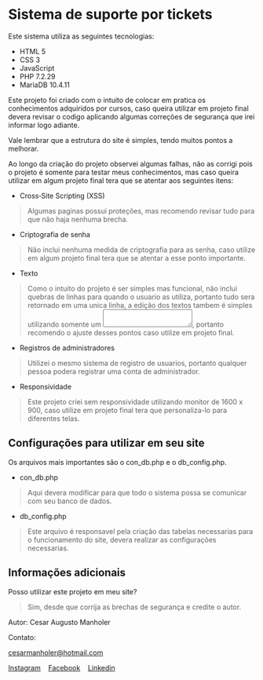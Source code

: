# Sistema de suporte por tickets

Este sistema utiliza as seguintes tecnologias:
- HTML 5
- CSS 3
- JavaScript
- PHP 7.2.29
- MariaDB 10.4.11

Este projeto foi criado com o intuito de colocar em pratica os conhecimentos adquiridos por cursos, caso queira utilizar em projeto final devera revisar o codigo aplicando
algumas correções de segurança que irei informar logo adiante.

Vale lembrar que a estrutura do site é simples, tendo muitos pontos a melhorar.

Ao longo da criação do projeto observei algumas falhas, não as corrigi pois o projeto é somente para testar meus conhecimentos, mas caso queira utilizar em algum projeto final tera que se atentar aos seguintes itens:

- Cross‑Site Scripting (XSS)
> Algumas paginas possui proteções, mas recomendo revisar tudo para que não haja nenhuma brecha.

- Criptografia de senha
> Não inclui nenhuma medida de criptografia para as senha, caso utilize em algum projeto final tera que se atentar a esse ponto importante.

- Texto
> Como o intuito do projeto é ser simples mas funcional, não inclui quebras de linhas para quando o usuario as utiliza, portanto tudo sera retornado em uma unica linha, a edição dos textos tambem é simples utilizando somente um <textarea></textarea>, portanto recomendo o ajuste desses pontos caso utilize em projeto final.

- Registros de administradores
> Utilizei o mesmo sistema de registro de usuarios, portanto qualquer pessoa podera registrar uma conta de administrador.

- Responsividade
> Este projeto criei sem responsividade utilizando monitor de 1600 x 900, caso utilize em projeto final tera que personaliza-lo para diferentes telas.

## Configurações para utilizar em seu site

Os arquivos mais importantes são o con_db.php e o db_config.php.

- con_db.php
> Aqui devera modificar para que todo o sistema possa se comunicar com seu banco de dados.

- db_config.php
> Este arquivo é responsavel pela criação das tabelas necessarias para o funcionamento do site, devera realizar as configurações necessarias.

## Informações adicionais

Posso utilizar este projeto em meu site?
> Sim, desde que corrija as brechas de segurança e credite o autor.

Autor:
Cesar Augusto Manholer

Contato:

cesarmanholer@hotmail.com

[Instagram](https://www.instagram.com/cesar_manholer/)_&nbsp;_ _&nbsp;_ [Facebook](https://www.facebook.com/cesaraugusto.manholer/)_&nbsp;_ _&nbsp;_ [Linkedin](https://www.linkedin.com/in/cesar-augusto-manholer-2bb145183)
